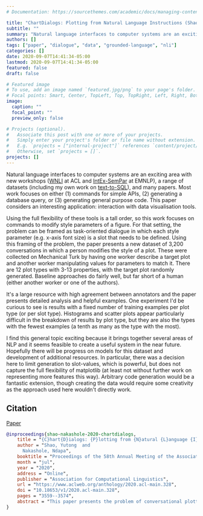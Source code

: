 ```yaml
---
# Documentation: https://sourcethemes.com/academic/docs/managing-content/

title: "ChartDialogs: Plotting from Natural Language Instructions (Shao and Nakashole, ACL 2020)"
subtitle: ""
summary: "Natural language interfaces to computer systems are an exciting area with new workshops ([WNLI](https://www.aclweb.org/anthology/volumes/2020.nli-1/) at ACL and [IntEx-SemPar](https://intex-sempar.github.io/) at EMNLP), a range of datasets (including my own work on [text-to-SQL](/publication/acl18sql/)), and many papers. Most work focuses on either (1) commands for simple APIs, (2) generating a database query, or (3) generating general purpose code. This paper considers an interesting application: interaction with data visualisation tools."
authors: []
tags: ["paper", "dialogue", "data", "grounded-language", "nli"]
categories: []
date: 2020-09-07T14:41:34-05:00
lastmod: 2020-09-07T14:41:34-05:00
featured: false
draft: false

# Featured image
# To use, add an image named `featured.jpg/png` to your page's folder.
# Focal points: Smart, Center, TopLeft, Top, TopRight, Left, Right, BottomLeft, Bottom, BottomRight.
image:
  caption: ""
  focal_point: ""
  preview_only: false

# Projects (optional).
#   Associate this post with one or more of your projects.
#   Simply enter your project's folder or file name without extension.
#   E.g. `projects = ["internal-project"]` references `content/project/deep-learning/index.md`.
#   Otherwise, set `projects = []`.
projects: []
---
```


Natural language interfaces to computer systems are an exciting area with new workshops ([WNLI](https://www.aclweb.org/anthology/volumes/2020.nli-1/) at ACL and [IntEx-SemPar](https://intex-sempar.github.io/) at EMNLP), a range of datasets (including my own work on [text-to-SQL](/publication/acl18sql/)), and many papers.
Most work focuses on either (1) commands for simple APIs, (2) generating a database query, or (3) generating general purpose code.
This paper considers an interesting application: interaction with data visualisation tools.

Using the full flexibility of these tools is a tall order, so this work focuses on commands to modify style parameters of a figure.
For that setting, the problem can be framed as task-oriented dialogue in which each style parameter (e.g. x-axis font size) is a slot that needs to be defined.
Using this framing of the problem, the paper presents a new dataset of 3,200 conversations in which a person modifies the style of a plot.
These were collected on Mechanical Turk by having one worker describe a target plot and another worker manipulating values for parameters to match it.
There are 12 plot types with 3-13 properties, with the target plot randomly generated.
Baseline approaches do fairly well, but far short of a human (either another worker or one of the authors).

It's a large resource with high agreement between annotators and the paper presents detailed analysis and helpful examples.
One experiment I'd be curious to see is results with a fixed number of training examples per plot type (or per slot type).
Histograms and scatter plots appear particularly difficult in the breakdown of results by plot type, but they are also the types with the fewest examples (a tenth as many as the type with the most).

I find this general topic exciting because it brings together several areas of NLP and it seems feasible to create a useful system in the near future.
Hopefully there will be progress on models for this dataset and development of additional resources.
In particular, there was a decision here to limit generation to slot-values, which is powerful, but does not capture the full flexibility of matplotlib (at least not without further work on representing more features this way).
Arbitrary code generation would be a fantastic extension, though creating the data would require some creativity as the approach used here wouldn't directly work.


## Citation

[Paper](https://www.aclweb.org/anthology/2020.acl-main.328.pdf)

```bibtex
@inproceedings{shao-nakashole-2020-chartdialogs,
    title = "{C}hart{D}ialogs: {P}lotting from {N}atural {L}anguage {I}nstructions",
    author = "Shao, Yutong  and
      Nakashole, Ndapa",
    booktitle = "Proceedings of the 58th Annual Meeting of the Association for Computational Linguistics",
    month = "jul",
    year = "2020",
    address = "Online",
    publisher = "Association for Computational Linguistics",
    url = "https://www.aclweb.org/anthology/2020.acl-main.328",
    doi = "10.18653/v1/2020.acl-main.328",
    pages = "3559--3574",
    abstract = "This paper presents the problem of conversational plotting agents that carry out plotting actions from natural language instructions. To facilitate the development of such agents, we introduce ChartDialogs, a new multi-turn dialog dataset, covering a popular plotting library, matplotlib. The dataset contains over 15,000 dialog turns from 3,200 dialogs covering the majority of matplotlib plot types. Extensive experiments show the best-performing method achieving 61{\%} plotting accuracy, demonstrating that the dataset presents a non-trivial challenge for future research on this task.",
}
```
